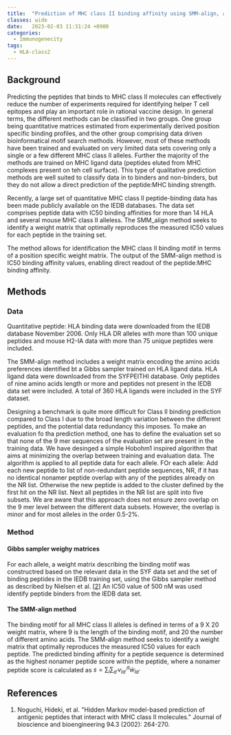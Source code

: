 ```yaml
---
title:  "Prediction of MHC class II binding affinity using SMM-align, a novel stabilization matrix alignment method(2007)"
classes: wide
date:   2023-02-03 11:31:24 +0900
categories: 
  - Immunogenecity
tags:
  - HLA-class2
---
```


## Background

Predicting the peptides that binds to MHC class II molecules can effectively reduce the number of experiments required for identifying helper T cell epitopes and play an important role in rational vaccine design. In general terms, the different methods can be classified in two groups. One group being quantitative matrices estimated from experimentally derived position specific binding profiles, and the other group comprising data driven bioinformatical motif search methods. However, most of these methods have been trained and evaluated on very limited data sets covering only a single or a few different MHC class II alleles. Further the majority of the methods are trained on MHC ligand data (peptides eluted from MHC complexes present on teh cell surface). This type of qualitative prediction methods are well suited to classify data in to binders and non-binders, but they do not allow a direct prediction of the peptide:MHC binding strength.

Recently, a large set of quantitative MHC class II peptide-binding data has been made publicly available on the IEDB databases. The data set comprises peptide data with IC50 binding affinities for more than 14 HLA and several mouse MHC class II alleless. The SMM_align method seeks to identify a weight matrix that optimally reproduces the measured IC50 values for each peptide in the training set.

The method allows for identification the MHC class II binding motif in terms of a position specific weight matrix. The output of the SMM-align method is IC50 binding affinity values, enabling direct readout of the peptide:MHC binding affinity.

## Methods

### Data

Quantitative peptide: HLA binding data were downloaded from the IEDB database November 2006. Only HLA DR alleles with more than 100 unique peptides and mouse H2-IA data with more than 75 unique peptides were included.

The SMM-align method includes a weight matrix encoding the amino acids preferences identified bt a Gibbs sampler trained on HLA ligand data. HLA ligand data were downloaded from the SYFPEITHI database. Only peptides of nine amino acids length or more and peptides not present in the IEDB data set were included. A total of 360 HLA ligands were included in the SYF dataset.

Designing a benchmark is quite more difficult for Class II binding prediction compared to Class I due to the broad length variation between the different peptides, and the potential data redundancy this imposes. To make an evaluation fo tha prediction method, one has to define the evaluation set so that none of the 9 mer sequences of the evaluation set are present in the training data. We have desinged a simple Hobohm1 inspired algorithm that aims at minimizing the overlap between training and evaluation data. The algorithm is applied to all peptide data for each allele. FOr each allele: Add each new peptide to list of non-redundant peptide sequences, NR, if it has no identical nonamer peptide overlap with any of the peptides already on the NR list. Otherwise the new peptide is added to the cluster defined by the first hit on the NR list. Next all peptides in the NR list are split into five subsets. We are aware that this approach does not ensure zero overlap on the 9 mer level between the different data subsets. However, the overlap is minor and for most alleles in the order 0.5-2%. 

### Method

#### Gibbs sampler weighy matrices

For each allele, a weight matrix describing the binding motif was constructred based on the relevant data in the SYF data set and the set of binding peptides in the IEDB training set, using the Gibbs sampler method as described by Nielsen et al. [[2]](https://www.sciencedirect.com/science/article/pii/S1389172302801608) An IC50 value of 500 nM was used identify peptide binders from the IEDB data set. 

#### The SMM-align method

The binding motif for all MHC class II alleles is defined in terms of a 9 X 20 weight matrix, where 9 is the length of the binding motif, and 20 the number of different amino acids. The SMM-align method seeks to identify a weight matrix that optimally reproduces the measured IC50 values for each peptide. The predicted binding affinity for a peptide sequence is determined as the highest nonamer peptide score within the peptide, where a nonamer peptide score is calculated as $s = \sum _l \sum _{a'} v^a_{la'} \dot w_{la'}$

## References

1. Noguchi, Hideki, et al. "Hidden Markov model-based prediction of antigenic peptides that interact with MHC class II molecules." Journal of bioscience and bioengineering 94.3 (2002): 264-270.